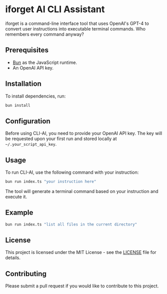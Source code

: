 # iforget AI CLI Assistant

iforget is a command-line interface tool that uses OpenAI's GPT-4 to convert user instructions into executable terminal commands. Who remembers every command anyway?

## Prerequisites

- [Bun](https://bun.sh) as the JavaScript runtime.
- An OpenAI API key.

## Installation

To install dependencies, run:

```bash
bun install
```

## Configuration

Before using CLI-AI, you need to provide your OpenAI API key. The key will be requested upon your first run and stored locally at `~/.your_script_api_key`.

## Usage

To run CLI-AI, use the following command with your instruction:

```bash
bun run index.ts "your instruction here"
```

The tool will generate a terminal command based on your instruction and execute it.

## Example

```bash
bun run index.ts "list all files in the current directory"
```

## License

This project is licensed under the MIT License - see the [LICENSE](LICENSE) file for details.

## Contributing

Please submit a pull request if you would like to contribute to this project.

